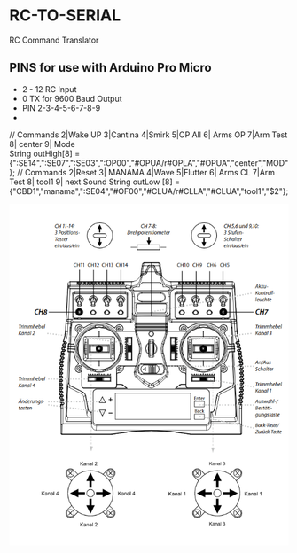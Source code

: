 # RC-TO-SERIAL
 RC Command Translator
## PINS for use with Arduino Pro Micro
* 2 - 12  RC Input
* 0 TX for 9600 Baud Output
* PIN  2-3-4-5-6-7-8-9
*   
//  Commands               2|Wake UP 3|Cantina 4|Smirk 5|OP All  6| Arms OP  7|Arm Test 8| center 9| Mode                
String outHigh[8] = {":SE14",":SE07",":SE03",":OP00","#OPUA/r#OPLA","#OPUA","center","MOD" };
//  Commands                2|Reset 3| MANAMA 4|Wave 5|Flutter 6| Arms CL  7|Arm Test  8| tool1 9| next Sound
String outLow [8] = {"CBD1","manama",":SE04","#OF00","#CLUA/r#CLLA","#CLUA","tool1","$2"};


![RC Carson Channels](carson-channels.png?raw=true "RC Setup")
